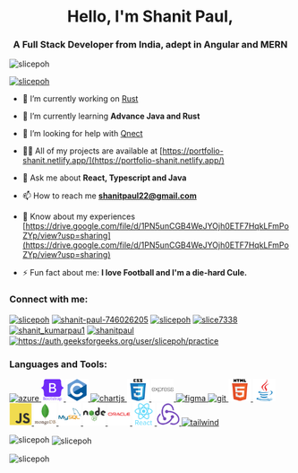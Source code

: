 <h1 align="center">Hello, I'm Shanit Paul,</h1>
<h3 align="center">A Full Stack Developer from India, adept in Angular and MERN</h3>

<p align="left"> <img src="https://komarev.com/ghpvc/?username=slicepoh&label=Profile%20views&color=0e75b6&style=flat" alt="slicepoh" /> </p>

<p align="left"> <a href="https://github.com/ryo-ma/github-profile-trophy"><img src="https://github-profile-trophy.vercel.app/?username=slicepoh" alt="slicepoh" /></a> </p>

- 🔭 I’m currently working on [Rust](https://github.com/SlicePoh/rust-mini-projects.git)

- 🌱 I’m currently learning **Advance Java and Rust**

- 🤝 I’m looking for help with [Qnect](https://github.com/SlicePoh/qnect.git)

- 👨‍💻 All of my projects are available at [https://portfolio-shanit.netlify.app/](https://portfolio-shanit.netlify.app/)

- 💬 Ask me about **React, Typescript and Java**

- 📫 How to reach me **shanitpaul22@gmail.com**

- 📄 Know about my experiences [https://drive.google.com/file/d/1PN5unCGB4WeJYOjh0ETF7HqkLFmPoZYp/view?usp=sharing](https://drive.google.com/file/d/1PN5unCGB4WeJYOjh0ETF7HqkLFmPoZYp/view?usp=sharing)

- ⚡ Fun fact about me: **I love Football and I'm a die-hard Cule.**

<h3 align="left">Connect with me:</h3>
<p align="left">
<a href="https://twitter.com/slicepoh" target="blank"><img align="center" src="https://raw.githubusercontent.com/rahuldkjain/github-profile-readme-generator/master/src/images/icons/Social/twitter.svg" alt="slicepoh" height="30" width="40" /></a>
<a href="https://linkedin.com/in/shanit-paul-746026205" target="blank"><img align="center" src="https://raw.githubusercontent.com/rahuldkjain/github-profile-readme-generator/master/src/images/icons/Social/linked-in-alt.svg" alt="shanit-paul-746026205" height="30" width="40" /></a>
<a href="https://www.instagram.com/slicepoh/" target="blank"><img align="center" src="https://raw.githubusercontent.com/rahuldkjain/github-profile-readme-generator/master/src/images/icons/Social/instagram.svg" alt="slicepoh" height="30" width="40" /></a>
<a href="https://www.youtube.com/c/slice7338" target="blank"><img align="center" src="https://raw.githubusercontent.com/rahuldkjain/github-profile-readme-generator/master/src/images/icons/Social/youtube.svg" alt="slice7338" height="30" width="40" /></a>
<a href="https://www.hackerrank.com/shanit_kumarpau1" target="blank"><img align="center" src="https://raw.githubusercontent.com/rahuldkjain/github-profile-readme-generator/master/src/images/icons/Social/hackerrank.svg" alt="shanit_kumarpau1" height="30" width="40" /></a>
<a href="https://www.leetcode.com/shanitpaul" target="blank"><img align="center" src="https://raw.githubusercontent.com/rahuldkjain/github-profile-readme-generator/master/src/images/icons/Social/leet-code.svg" alt="shanitpaul" height="30" width="40" /></a>
<a href="https://auth.geeksforgeeks.org/user/https://auth.geeksforgeeks.org/user/slicepoh/practice" target="blank"><img align="center" src="https://raw.githubusercontent.com/rahuldkjain/github-profile-readme-generator/master/src/images/icons/Social/geeks-for-geeks.svg" alt="https://auth.geeksforgeeks.org/user/slicepoh/practice" height="30" width="40" /></a>
</p>

<h3 align="left">Languages and Tools:</h3>
<p align="left"> <a href="https://azure.microsoft.com/en-in/" target="_blank" rel="noreferrer"> <img src="https://www.vectorlogo.zone/logos/microsoft_azure/microsoft_azure-icon.svg" alt="azure" width="40" height="40"/> </a> <a href="https://getbootstrap.com" target="_blank" rel="noreferrer"> <img src="https://raw.githubusercontent.com/devicons/devicon/master/icons/bootstrap/bootstrap-plain-wordmark.svg" alt="bootstrap" width="40" height="40"/> </a> <a href="https://www.cprogramming.com/" target="_blank" rel="noreferrer"> <img src="https://raw.githubusercontent.com/devicons/devicon/master/icons/c/c-original.svg" alt="c" width="40" height="40"/> </a> <a href="https://www.chartjs.org" target="_blank" rel="noreferrer"> <img src="https://www.chartjs.org/media/logo-title.svg" alt="chartjs" width="40" height="40"/> </a> <a href="https://www.w3schools.com/css/" target="_blank" rel="noreferrer"> <img src="https://raw.githubusercontent.com/devicons/devicon/master/icons/css3/css3-original-wordmark.svg" alt="css3" width="40" height="40"/> </a> <a href="https://expressjs.com" target="_blank" rel="noreferrer"> <img src="https://raw.githubusercontent.com/devicons/devicon/master/icons/express/express-original-wordmark.svg" alt="express" width="40" height="40"/> </a> <a href="https://www.figma.com/" target="_blank" rel="noreferrer"> <img src="https://www.vectorlogo.zone/logos/figma/figma-icon.svg" alt="figma" width="40" height="40"/> </a> <a href="https://git-scm.com/" target="_blank" rel="noreferrer"> <img src="https://www.vectorlogo.zone/logos/git-scm/git-scm-icon.svg" alt="git" width="40" height="40"/> </a> <a href="https://www.w3.org/html/" target="_blank" rel="noreferrer"> <img src="https://raw.githubusercontent.com/devicons/devicon/master/icons/html5/html5-original-wordmark.svg" alt="html5" width="40" height="40"/> </a> <a href="https://www.java.com" target="_blank" rel="noreferrer"> <img src="https://raw.githubusercontent.com/devicons/devicon/master/icons/java/java-original.svg" alt="java" width="40" height="40"/> </a> <a href="https://developer.mozilla.org/en-US/docs/Web/JavaScript" target="_blank" rel="noreferrer"> <img src="https://raw.githubusercontent.com/devicons/devicon/master/icons/javascript/javascript-original.svg" alt="javascript" width="40" height="40"/> </a> <a href="https://www.mongodb.com/" target="_blank" rel="noreferrer"> <img src="https://raw.githubusercontent.com/devicons/devicon/master/icons/mongodb/mongodb-original-wordmark.svg" alt="mongodb" width="40" height="40"/> </a> <a href="https://www.mysql.com/" target="_blank" rel="noreferrer"> <img src="https://raw.githubusercontent.com/devicons/devicon/master/icons/mysql/mysql-original-wordmark.svg" alt="mysql" width="40" height="40"/> </a> <a href="https://nodejs.org" target="_blank" rel="noreferrer"> <img src="https://raw.githubusercontent.com/devicons/devicon/master/icons/nodejs/nodejs-original-wordmark.svg" alt="nodejs" width="40" height="40"/> </a> <a href="https://www.oracle.com/" target="_blank" rel="noreferrer"> <img src="https://raw.githubusercontent.com/devicons/devicon/master/icons/oracle/oracle-original.svg" alt="oracle" width="40" height="40"/> </a> <a href="https://reactjs.org/" target="_blank" rel="noreferrer"> <img src="https://raw.githubusercontent.com/devicons/devicon/master/icons/react/react-original-wordmark.svg" alt="react" width="40" height="40"/> </a> <a href="https://redux.js.org" target="_blank" rel="noreferrer"> <img src="https://raw.githubusercontent.com/devicons/devicon/master/icons/redux/redux-original.svg" alt="redux" width="40" height="40"/> </a> <a href="https://tailwindcss.com/" target="_blank" rel="noreferrer"> <img src="https://www.vectorlogo.zone/logos/tailwindcss/tailwindcss-icon.svg" alt="tailwind" width="40" height="40"/> </a> </p>

<p><img align="left" src="https://github-readme-stats.vercel.app/api/top-langs?username=slicepoh&show_icons=true&locale=en&layout=compact" alt="slicepoh" /></p>

<p>&nbsp;<img align="center" src="https://github-readme-stats.vercel.app/api?username=slicepoh&show_icons=true&locale=en" alt="slicepoh" /></p>

<p><img align="center" src="https://github-readme-streak-stats.herokuapp.com/?user=slicepoh&" alt="slicepoh" /></p>
